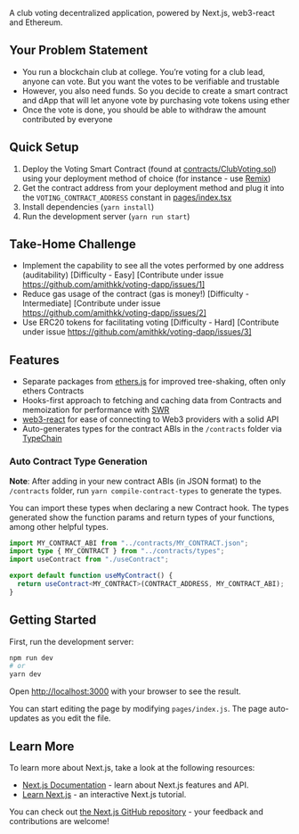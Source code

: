 A club voting decentralized application, powered by Next.js, web3-react and Ethereum.

## Your Problem Statement

- You run a blockchain club at college. You’re voting for a club lead, anyone can vote. But you want the votes to be verifiable and trustable
- However, you also need funds. So you decide to create a smart contract and dApp that will let anyone vote by purchasing vote tokens using ether
- Once the vote is done, you should be able to withdraw the amount contributed by everyone

## Quick Setup

1. Deploy the Voting Smart Contract (found at [contracts/ClubVoting.sol](/contracts/ClubVoting.sol)) using your deployment method of choice (for instance - use [Remix](http://remix.ethereum.org))
2. Get the contract address from your deployment method and plug it into the `VOTING_CONTRACT_ADDRESS` constant in [pages/index.tsx](/pages/index.tsx)
3. Install dependencies (`yarn install`)
4. Run the development server (`yarn run start`)

## Take-Home Challenge

- Implement the capability to see all the votes performed by one address (auditability) [Difficulty - Easy] [Contribute under issue https://github.com/amithkk/voting-dapp/issues/1]
- Reduce gas usage of the contract (gas is money!) [Difficulty - Intermediate] [Contribute under issue https://github.com/amithkk/voting-dapp/issues/2]
- Use ERC20 tokens for facilitating voting [Difficulty - Hard] [Contribute under issue https://github.com/amithkk/voting-dapp/issues/3]

## Features

- Separate packages from [ethers.js](https://docs.ethers.io/v5/) for improved tree-shaking, often only ethers Contracts
- Hooks-first approach to fetching and caching data from Contracts and memoization for performance with [SWR](https://swr.vercel.app)
- [web3-react](https://github.com/NoahZinsmeister/web3-react) for ease of connecting to Web3 providers with a solid API
- Auto-generates types for the contract ABIs in the `/contracts` folder via [TypeChain](https://github.com/ethereum-ts/TypeChain)

### Auto Contract Type Generation

**Note**: After adding in your new contract ABIs (in JSON format) to the `/contracts` folder, run `yarn compile-contract-types` to generate the types.

You can import these types when declaring a new Contract hook. The types generated show the function params and return types of your functions, among other helpful types.

```ts
import MY_CONTRACT_ABI from "../contracts/MY_CONTRACT.json";
import type { MY_CONTRACT } from "../contracts/types";
import useContract from "./useContract";

export default function useMyContract() {
  return useContract<MY_CONTRACT>(CONTRACT_ADDRESS, MY_CONTRACT_ABI);
}
```

## Getting Started

First, run the development server:

```bash
npm run dev
# or
yarn dev
```

Open [http://localhost:3000](http://localhost:3000) with your browser to see the result.

You can start editing the page by modifying `pages/index.js`. The page auto-updates as you edit the file.

## Learn More

To learn more about Next.js, take a look at the following resources:

- [Next.js Documentation](https://nextjs.org/docs) - learn about Next.js features and API.
- [Learn Next.js](https://nextjs.org/learn) - an interactive Next.js tutorial.

You can check out [the Next.js GitHub repository](https://github.com/vercel/next.js/) - your feedback and contributions are welcome!
